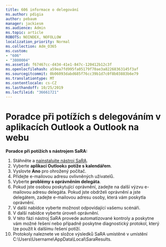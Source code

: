 ```yaml
---
title: 606 informace o delegování
ms.author: pdigia
author: pebaum
manager: jackiesm
ms.audience: Admin
ms.topic: article
ROBOTS: NOINDEX, NOFOLLOW
localization_priority: Normal
ms.collection: Adm_O365
ms.custom:
- "606"
- "3800004"
ms.assetid: f67467cc-d434-41e1-847c-120412b12c3f
ms.openlocfilehash: a59ea7fd995fa05179f70ae3a82268363145f3af
ms.sourcegitcommit: 0b06093dabd685f76cc39b1d7c0f8b03883b6e79
ms.translationtype: MT
ms.contentlocale: cs-CZ
ms.lasthandoff: 10/25/2019
ms.locfileid: "36661721"
---
```

# <a name="troubleshooting-delegation-in-outlook-and-outlook-on-the-web"></a>Poradce při potížích s delegováním v aplikacích Outlook a Outlook na webu

**Poradce při potížích s nástrojem SaRA:**

1. Stáhněte a [nainstalujte nástroj SaRA](https://aka.ms/SaRA-SkypeForBusinessSignIn).
1. Vyberte **aplikaci Outlook**a **potíže s kalendářem**.
1. Vyslovte **Ano** pro ohrožený počítač.
1. Přidejte e-mailovou adresu ovlivněných uživatelů.
1. Vyberte **problémy s oprávněním delegáta**.
1. Pokud jste osobou poskytující oprávnění, zadejte na další výzvu e-mailovou adresu delegáta. Pokud jste obdrželi oprávnění a jste delegátem, zadejte e-mailovou adresu osoby, která vám poskytla oprávnění.
1. V další nabídce vyberte možnost odpovídající vašemu scénáři.
1. V další nabídce vyberte úroveň oprávnění.
1. V této fázi nástroj SaRA provede automatizované kontroly a poskytne vám možné řešení nebo případně poskytne diagnostický protokol, který lze použít k dalšímu řešení potíží.
1. Protokoly naleznete ve složce výsledků SaRA umístěné v umístění C:\Users\Username\AppData\Local\SaraResults.
